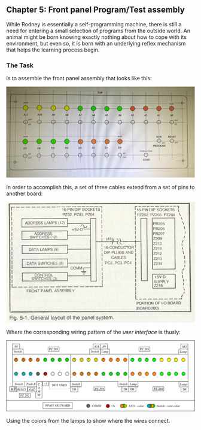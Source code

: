 ## Chapter 5: Front panel Program/Test assembly

While Rodney is essentially a self-programming machine, there is still a need for entering a small selection of programs from the outside world. An animal might be born knowing exactly nothing about how to cope with its environment, but even so, it is born with an underlying reflex mechanism that helps the learning process begin.

### The Task

Is to assemble the front panel assembly that looks like this:

![assembly](/build/5-front-panel/images/indicating-pattern.jpg)

In order to accomplish this, a set of three cables extend from a set of pins to another board:

![fig5.1](/build/5-front-panel/images/fig.5-1.png)

Where the corresponding wiring pattern of the _user interface_ is thusly:

![pattern](/build/5-front-panel/interface/user-interface.png)

Using the colors from the lamps to show where the wires connect.